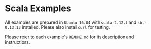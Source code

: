 # Scala Examples

All examples are prepared in `Ubuntu 16.04` with `scala-2.12.1` and `sbt-0.13.13` installed. Please also install `curl` for testing.


Please refer to each example's `README.md` for its description and instructions.
